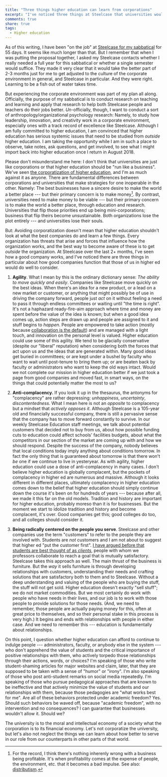 ```yaml
---
title: "Three things higher education can learn from corporations"
excerpt: "I've noticed three things at Steelcase that universities would do well to think about."
comments: true
share: true
tags:
  - Higher education
---
```


As of this writing, I have been "on the job" at [Steelcase for my sabbatical](http://rtalbert.org/sabbatical/) for 55 days. It seems like much longer than that. But I remember that when I was putting the proposal together, I asked my Steelcase contacts whether I really needed a full year for this sabbatical or whether a single semester would suffice. They made it very clear that it would take the better part of 2-3 months just for me to get adjusted to the culture of the corporate environment in general, and Steelcase in particular. And they were right. Learning to be a fish out of water takes time. 

But experiencing the corporate environment was part of my plan all along. Officially, the purpose of my sabbatical is to conduct research on teaching and learning and apply that research to help both Steelcase people and teachers do their jobs better. _Un_-officially, though, I want to conduct a sort of anthropology/organizational psychology research: Namely, to study how leadership, innovation, and creativity work in a corporate environment, especially ones with a track record of excellence like Steelcase. Although I am fully committed to higher education, I am convinced that higher education has serious systemic issues that need to be studied from  _outside_ higher education. I am taking the opportunity while I am in such a place to observe, take notes, ask questions, and get involved, to see what I might import back into higher education once I return in August 2018. 

Please don't misunderstand me here: I don't think that universities are just like corporations or that higher education should be "run like a business". We've seen [the corporatization of higher education](https://www.insidehighered.com/blogs/stratedgy/bemoaning-corporatization-higher-education), and I'm as much against it as anyone. There are fundamental differences between corporations and universities that make strategies for one inoperable in the other. Namely: The best businesses have a sincere desire to make the world a better place --- but their primary concern is to make money[^1]. By contrast, universities need to make money to be viable --- but their primary concern is to make the world a better place, through education and research. Universities that flip those priorities end up being mini-corporations; business that flip theirs become unsustainable. Both organizations lose the plot entirely --- and universities lose their souls. 

[^1]: For the record, I think there's nothing inherenly wrong with a business being profitable. It's when profitability comes at the expense of people, the environment, etc. that it becomes a bad impulse. See also: [distributism](https://en.wikipedia.org/wiki/Distributism). 

But: Avoiding corporatization doesn't mean that higher education shouldn't look at what the best companies do and learn a few things. Every organization has threats that arise and forces that influence how the organization works, and the best way to become aware of these is to get _outside_ the organization. At Steelcase over the last 2+ months, I've seen how a good company works, and I've noticed there are three things in particular about how good companies function that those of us in higher ed would do well to consider. 

1. __Agility__. What I mean by this is the ordinary dictionary sense: _The ability to move quickly and easily_. Companies like Steelcase move quickly on the best ideas. When there's an idea for a new product, or a lead on a new market or customer, or anything that might possibly be of use in driving the company forward, people just _act_ on it without feeling a need to pass it through endless committees or waiting until "the time is right". It's not a haphazard ready-fire-aim approach where time and money are spent before the value of the idea is known; but when a good idea comes up, action steps are drawn up and people are assigned to it and stuff begins to _happen_. People are empowered to take action (mostly because [collaboration is the default](http://rtalbert.org/sabbatical-report-week-5/)) and are managed with a light touch, and innovation on the personal level is valued. Higher education could use some of this agility. We tend to be glacially conservative (despite our "liberal" reputation) when considering both the forces that act upon us and the ideas that are generated within. Many good ideas get buried in committees; or are kept under a bushel by faculty who want to wait until post-tenure to bring them up; or are beaten back by faculty or administrators who want to keep the old ways intact. Would we not complete our mission in higher education better if we just took a page from good companies and moved fast, in smart ways, on the things that could potentially matter the most to us?

2. __Anti-complacency.__ If you look it up in the thesaurus, the antonyms for "complacency" are rather depressing: _unhappiness_, _uncertainty_, _discontentedness_. What I mean here is not an _opposite_ to complacency but a mindset that _actively opposes it_. Although Steelcase is a 105-year old and financially successful company, there is still a pervasive sense that the company has to move forward constantly to survive. In our weekly Steelcase Education staff meetings, we talk about potential customers that decided not to buy from us, about how possible funding cuts to education could affect schools' facilities budgets, about what the competitors in our section of the market are coming up with and how we should respond. Despite the success of the company, nobody believes that local conditions today imply anything about conditions tomorrow. In fact the only thing that is guaranteed about tomorrow is that there won't _be_ one if we continue to live in yesteryear. As with agility, higher education could use a dose of anti-complacency in many cases. I don't believe higher education is globally complacent, but the pockets of complacency in higher ed are numerous and massive. Although it looks different in different places, ultimately complacency in higher education comes down to the belief that higher education should simply continue down the course it's been on for hundreds of years --- because after all, we made it this far on the old models. Tradition and history are important for higher education, probably moreso than it is for businesses. But the moment we start to idolize tradition and history and become complacent, it's over. Good companies get this; good colleges do too, and all colleges should consider it. 

3. __Being radically centered on the people you serve__. Steelcase and other companies use the term "customers" to refer to the people they are involved with. Students are _not_ customers and I am not about to suggest that higher ed "put the customer first". [I have argued before that students are best thought of as _clients_](http://www.chronicle.com/blognetwork/castingoutnines/2014/07/25/clients-not-customers/), people with whom we professors collaborate to reach a goal that is mutually satisfactory. Steelcase takes this approach as well. The main thrust of the business is furniture. But the _way_ it sells furniture is through developing relationships with customers, understanding their needs and crafting solutions that are satisfactory both to them and to Steelcase. Without a deep understanding and valuing of the people who are buying the stuff, the stuff will not get sold. Higher education doesn't exactly "sell stuff"; we do not market commodities. But we most certainly do work with people who have needs in their lives, and our job is to work with those people to provide solutions for those needs. (And, we need to remember, those people are actually paying money for this, often at great price to themselves, and so their personal stake in this process is very high.) It begins and ends with relationships with people in either case. And we need to remember this --- education is fundamentally about relationships. 

On this point, I question whether higher education can afford to continue to indulge people --- administrators, faculty, or anybody else in the system --- who don't apprehend the value of students and the critical importance of positive relationships with them, who actively torpedo those relationships through their actions, words, or choices? I'm speaking of those who write student-shaming articles for major websites and claim, later, that they are supposed to be taken with a sense of "humor" or "irony". I'm also speaking of those who post anti-student remarks on social media repeatedly. I'm speaking of those who pursue pedagogical approaches that are known to be ineffective and that actively minimize the value of students and our relationships with them, because those pedagogies are "what works best for me". Are all of these behaviors protected under academic freedom? Yes. Should such behaviors be waved off, because "academic freedom", with no intervention and no consequences? I can guarantee that businesses wouldn't allow it. Should we? 

The university is to the moral and intellectual economy of a society what the corporation is to its financial economy. Let's not corporatize the university, but let's also not neglect the things we can learn about how better to serve in our role from our counterparts in other parts of that world. 
